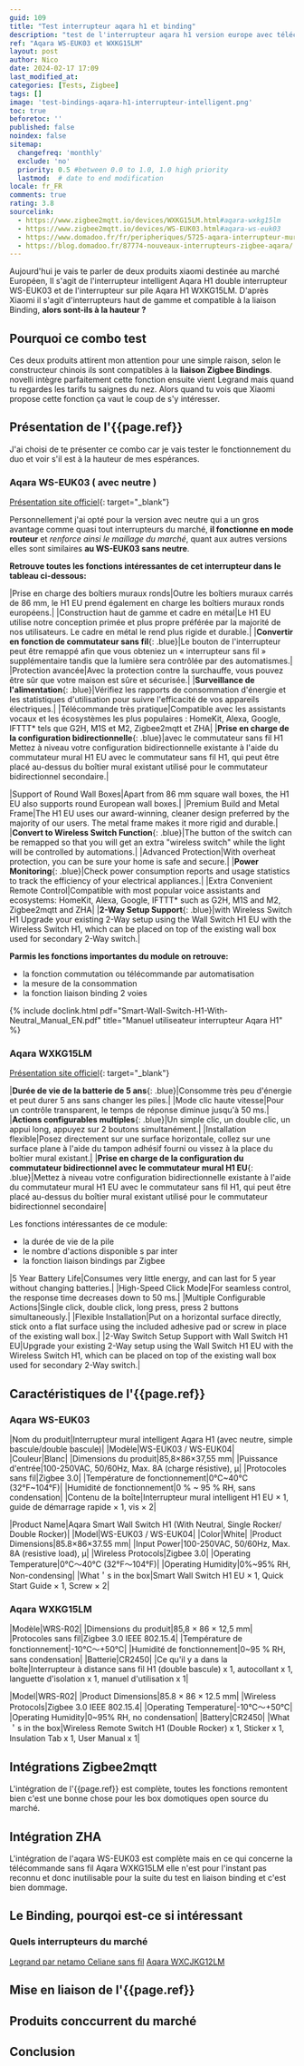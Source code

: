 ```yaml
---
guid: 109
title: "Test interrupteur aqara h1 et binding"
description: "test de l'interrupteur aqara h1 version europe avec télécommande h1 et initiation à la liaison zigbee binding"
ref: "Aqara WS-EUK03 et WXKG15LM"
layout: post
author: Nico
date: 2024-02-17 17:09
last_modified_at: 
categories: [Tests, Zigbee]
tags: []
image: 'test-bindings-aqara-h1-interrupteur-intelligent.png'
toc: true
beforetoc: ''
published: false
noindex: false
sitemap:
  changefreq: 'monthly'
  exclude: 'no'
  priority: 0.5 #between 0.0 to 1.0, 1.0 high priority
  lastmod:  # date to end modification
locale: fr_FR
comments: true
rating: 3.8
sourcelink:
  - https://www.zigbee2mqtt.io/devices/WXKG15LM.html#aqara-wxkg15lm
  - https://www.zigbee2mqtt.io/devices/WS-EUK03.html#aqara-ws-euk03
  - https://www.domadoo.fr/fr/peripheriques/5725-aqara-interrupteur-mural-double-sans-fil-h1-zigbee-30-wrs-r02-6970504215023.html?domid=39
  - https://blog.domadoo.fr/87774-nouveaux-interrupteurs-zigbee-aqara/
---
```

Aujourd'hui je vais te parler de deux produits xiaomi destinée au marché Européen, Il s'agit de l'interrupteur intelligent Aqara H1 double interrupteur WS-EUK03 et de l'interrupteur sur pile Aqara H1 WXKG15LM. D'après Xiaomi il s'agit d'interrupteurs haut de gamme et compatible à la liaison Binding, **alors sont-ils à la hauteur ?**

## Pourquoi ce combo test

Ces deux produits attirent mon attention pour une simple raison, selon le constructeur chinois ils sont compatibles à la **liaison Zigbee Bindings**. novelli intègre parfaitement cette fonction ensuite vient Legrand mais quand tu regardes les tarifs tu saignes du nez. Alors quand tu vois que Xiaomi propose cette fonction ça vaut le coup de s'y intéresser.

## Présentation de l'{{page.ref}}

J'ai choisi de te présenter ce combo car je vais tester le fonctionnement du duo et voir s'il est à la hauteur de mes espérances.

### Aqara WS-EUK03 ( avec neutre )

[Présentation site officiel](https://www.aqara.com/en/product/smart-wall-switch-h1-eu-with-neutral/){: target="_blank"}

Personnellement j'ai opté pour la version avec neutre qui a un gros avantage comme quasi tout interrupteurs du marché, **il fonctionne en mode routeur** et *renforce ainsi le maillage du marché*, quant aux autres versions elles sont similaires **au WS-EUK03 sans neutre**.

**Retrouve toutes les fonctions intéressantes de cet interrupteur dans le tableau ci-dessous:**

|Prise en charge des boîtiers muraux ronds|Outre les boîtiers muraux carrés de 86 mm, le H1 EU prend également en charge les boîtiers muraux ronds européens.|
|Construction haut de gamme et cadre en métal|Le H1 EU utilise notre conception primée et plus propre préférée par la majorité de nos utilisateurs. Le cadre en métal le rend plus rigide et durable.|
|**Convertir en fonction de commutateur sans fil**{: .blue}|Le bouton de l'interrupteur peut être remappé afin que vous obteniez un « interrupteur sans fil » supplémentaire tandis que la lumière sera contrôlée par des automatismes.|
|Protection avancée|Avec la protection contre la surchauffe, vous pouvez être sûr que votre maison est sûre et sécurisée.|
|**Surveillance de l'alimentation**{: .blue}|Vérifiez les rapports de consommation d'énergie et les statistiques d'utilisation pour suivre l'efficacité de vos appareils électriques.|
|Télécommande très pratique|Compatible avec les assistants vocaux et les écosystèmes les plus populaires : HomeKit, Alexa, Google, IFTTT* tels que G2H, M1S et M2, Zigbee2mqtt et ZHA|
|**Prise en charge de la configuration bidirectionnelle**{: .blue}|avec le commutateur sans fil H1 Mettez à niveau votre configuration bidirectionnelle existante à l'aide du commutateur mural H1 EU avec le commutateur sans fil H1, qui peut être placé au-dessus du boîtier mural existant utilisé pour le commutateur bidirectionnel secondaire.|

|Support of Round Wall Boxes|Apart from 86 mm square wall boxes, the H1 EU also supports round European wall boxes.|
|Premium Build and Metal Frame|The H1 EU uses our award-winning, cleaner design preferred by the majority of our users. The metal frame makes it more rigid and durable.|
|**Convert to Wireless Switch Function**{: .blue}|The button of the switch can be remapped so that you will get an extra "wireless switch" while the light will be controlled by automations.|
|Advanced Protection|With overheat protection, you can be sure your home is safe and secure.|
|**Power Monitoring**{: .blue}|Check power consumption reports and usage statistics to track the efficiency of your electrical appliances.|
|Extra Convenient Remote Control|Compatible with most popular voice assistants and ecosystems: HomeKit, Alexa, Google, IFTTT* such as G2H, M1S and M2, Zigbee2mqtt and ZHA|
|**2-Way Setup Support**{: .blue}|with Wireless Switch H1 Upgrade your existing 2-Way setup using the Wall Switch H1 EU with the Wireless Switch H1, which can be placed on top of the existing wall box used for secondary 2-Way switch.|

**Parmis les fonctions importantes du module on retrouve:**
- la fonction commutation ou télécommande par automatisation
- la mesure de la consommation
- la fonction liaison binding 2 voies

{% include doclink.html pdf="Smart-Wall-Switch-H1-With-Neutral_Manual_EN.pdf" title="Manuel utiliseateur interrupteur Aqara H1" %}

### Aqara WXKG15LM

[Présentation site officiel](https://www.aqara.com/en/product/wireless-remote-switch-h1/){: target="_blank"}

|**Durée de vie de la batterie de 5 ans**{: .blue}|Consomme très peu d'énergie et peut durer 5 ans sans changer les piles.|
|Mode clic haute vitesse|Pour un contrôle transparent, le temps de réponse diminue jusqu'à 50 ms.|
|**Actions configurables multiples**{: .blue}|Un simple clic, un double clic, un appui long, appuyez sur 2 boutons simultanément.|
|Installation flexible|Posez directement sur une surface horizontale, collez sur une surface plane à l'aide du tampon adhésif fourni ou vissez à la place du boîtier mural existant.|
|**Prise en charge de la configuration du commutateur bidirectionnel avec le commutateur mural H1 EU**{: .blue}|Mettez à niveau votre configuration bidirectionnelle existante à l'aide du commutateur mural H1 EU avec le commutateur sans fil H1, qui peut être placé au-dessus du boîtier mural existant utilisé pour le commutateur bidirectionnel secondaire|

Les fonctions intéressantes de ce module:
- la durée de vie de la pile
- le nombre d'actions disponible s par inter
- la fonction liaison bindings par Zigbee

|5 Year Battery Life|Consumes very little energy, and can last for 5 year without changing batteries.|
|High-Speed Click Mode|For seamless control, the response time decreases down to 50 ms.|
|Multiple Configurable Actions|Single click, double click, long press, press 2 buttons simultaneously.|
|Flexible Installation|Put on a horizontal surface directly, stick onto a flat surface using the included adhesive pad or screw in place of the existing wall box.|
|2-Way Switch Setup Support with Wall Switch H1 EU|Upgrade your existing 2-Way setup using the Wall Switch H1 EU with the Wireless Switch H1, which can be placed on top of the existing wall box used for secondary 2-Way switch.|

## Caractéristiques de l'{{page.ref}}

### Aqara WS-EUK03

|Nom du produit|Interrupteur mural intelligent Aqara H1 (avec neutre, simple bascule/double bascule)|
|Modèle|WS-EUK03 / WS-EUK04|
|Couleur|Blanc|
|Dimensions du produit|85,8×86×37,55 mm|
|Puissance d'entrée|100-250VAC, 50/60Hz, Max. 8A (charge résistive), μ|
|Protocoles sans fil|Zigbee 3.0|
|Température de fonctionnement|0°C~40°C (32°F~104°F)|
|Humidité de fonctionnement|0 % ~ 95 % RH, sans condensation|
|Contenu de la boîte|Interrupteur mural intelligent H1 EU × 1, guide de démarrage rapide × 1, vis × 2|

|Product Name|Aqara Smart Wall Switch H1 (With Neutral, Single Rocker/ Double Rocker)|
|Model|WS-EUK03 / WS-EUK04|
|Color|White|
|Product Dimensions|85.8×86×37.55 mm|
|Input Power|100-250VAC, 50/60Hz, Max. 8A (resistive load), μ|
|Wireless Protocols|Zigbee 3.0|
|Operating Temperature|0°C～40°C (32°F～104°F)|
|Operating Humidity|0%~95% RH, Non-condensing|
|What＇s in the box|Smart Wall Switch H1 EU × 1, Quick Start Guide × 1, Screw × 2|

### Aqara WXKG15LM

|Modèle|WRS-R02|
|Dimensions du produit|85,8 × 86 × 12,5 mm|
|Protocoles sans fil|Zigbee 3.0 IEEE 802.15.4|
|Température de fonctionnement|-10℃～+50℃|
|Humidité de fonctionnement|0~95 % RH, sans condensation|
|Batterie|CR2450|
|Ce qu'il y a dans la boîte|Interrupteur à distance sans fil H1 (double bascule) x 1, autocollant x 1, languette d'isolation x 1, manuel d'utilisation x 1|

|Model|WRS-R02|
|Product Dimensions|85.8 × 86 × 12.5 mm|
|Wireless Protocols|Zigbee 3.0 IEEE 802.15.4|
|Operating Temperature|-10℃～+50℃|
|Operating Humidity|0~95% RH, no condensation|
|Battery|CR2450|
|What＇s in the box|Wireless Remote Switch H1 (Double Rocker) x 1, Sticker x 1, Insulation Tab x 1, User Manual x 1|

## Intégrations Zigbee2mqtt

L'intégration de l'{{page.ref}} est complète, toutes les fonctions remontent bien c'est une bonne chose pour les box domotiques open source du marché.

## Intégration ZHA

L'intégration de l'aqara WS-EUK03 est complète mais en ce qui concerne la télécommande sans fil Aqara WXKG15LM elle n'est pour l'instant pas reconnu et donc inutilisable pour la suite du test en liaison binding et c'est bien dommage.

## Le Binding, pourqoi est-ce si intéressant

### Quels interrupteurs du marché

[Legrand par netamo Celiane sans fil](https://www.legrand.fr/pro/catalogue/pack-extension-celiane-with-netatmo-interrupteur-prise-connectee-commande-sans-fils-titane-sans-plaque)
[Aqara WXCJKG12LM](https://www.zigbee2mqtt.io/devices/WXCJKG12LM.html)

## Mise en liaison de l'{{page.ref}}

## Produits conccurrent du marché

## Conclusion
